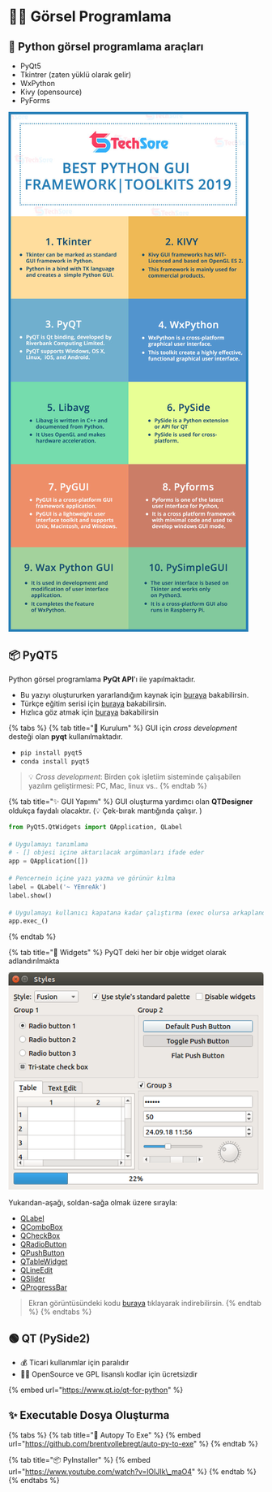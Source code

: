 # 👨‍💻 Görsel Programlama

## 💠 Python görsel programlama araçları

* PyQt5
* Tkintrer \(zaten yüklü olarak gelir\)
* WxPython
* Kivy \(opensource\)
* PyForms

![](../.gitbook/assets/image.png)

## 📦 PyQT5

Python görsel programlama **PyQt API**'ı ile yapılmaktadır.

* Bu yazıyı oluştururken yararlandığım kaynak için [buraya](https://build-system.fman.io/pyqt5-tutorial) bakabilirsin.
* Türkçe eğitim serisi için [buraya](https://www.youtube.com/playlist?list=PLOl6SW8nLgJx9guRvfylVwrMXIginZhin) bakabilirsin.
* Hızlıca göz atmak için [buraya](https://www.youtube.com/watch?v=GLqrzLIIW2E) bakabilirsin

{% tabs %}
{% tab title="🚧 Kurulum" %}
GUI için _cross development_ desteği olan **pyqt** kullanılmaktadır.

* `pip install pyqt5`
* `conda install pyqt5`

> 💡 _Cross development_: Birden çok işletiim sisteminde çalışabilen yazılım geliştirmesi: PC, Mac, linux vs..
{% endtab %}

{% tab title="✨ GUI Yapımı" %}
GUI oluşturma yardımcı olan **QTDesigner** oldukça faydalı olacaktır. \(💡 Çek-bırak mantığında çalışır. \)

```python
from PyQt5.QtWidgets import QApplication, QLabel

# Uygulamayı tanımlama
# - [] objesi içine aktarılacak argümanları ifade eder
app = QApplication([])

# Pencernein içine yazı yazma ve görünür kılma
label = QLabel('~ YEmreAk')
label.show()

# Uygulamayı kullanıcı kapatana kadar çalıştırma (exec olursa arkaplanda da çalışır)
app.exec_()
```
{% endtab %}

{% tab title="💠 Widgets" %}
PyQT deki her bir obje widget olarak adlandırılmakta

![](../.gitbook/assets/image%20%284%29.png)

Yukarıdan-aşağı, soldan-sağa olmak üzere sırayla:

* [QLabel](http://doc.qt.io/qt-5/qlabel.html)
* [QComboBox](http://doc.qt.io/qt-5/qcombobox.html)
* [QCheckBox](http://doc.qt.io/qt-5/qcheckbox.html)
* [QRadioButton](http://doc.qt.io/qt-5/qradiobutton.html)
* [QPushButton](http://doc.qt.io/qt-5/qpushbutton.html)
* [QTableWidget](http://doc.qt.io/qt-5/qtablewidget.html)
* [QLineEdit](http://doc.qt.io/qt-5/qlineedit.html)
* [QSlider](http://doc.qt.io/qt-5/qslider.html)
* [QProgressBar](http://doc.qt.io/qt-5/qprogressbar.html)

> Ekran görüntüsündeki kodu [buraya](https://build-system.fman.io/static/public/files/widgets_example.py) tıklayarak indirebilirsin.
{% endtab %}
{% endtabs %}

## 🟢 QT \(PySide2\)

* 💰 Ticari kullanımlar için paralıdır
* 👨‍💻 OpenSource ve GPL lisanslı kodlar için ücretsizdir

{% embed url="https://www.qt.io/qt-for-python" %}



## ✨ Executable Dosya Oluşturma

{% tabs %}
{% tab title="💫 Autopy To Exe" %}
{% embed url="https://github.com/brentvollebregt/auto-py-to-exe" %}
{% endtab %}

{% tab title="📦 PyInstaller" %}
{% embed url="https://www.youtube.com/watch?v=lOIJIk\_maO4" %}
{% endtab %}
{% endtabs %}

